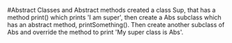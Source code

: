 #Abstract Classes and Abstract methods
created a class Sup, that has a method print() which prints 'I am super', then create a Abs subclass which has an abstract method, printSomething(). Then create another subclass of Abs and override the method to print 'My super class is Abs'.
